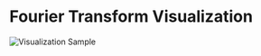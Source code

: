 # Fourier Transform Visualization
![Visualization Sample](https://user-images.githubusercontent.com/70139937/150665359-b6cdbaa9-7058-4065-9539-91ec514e487f.gif)
